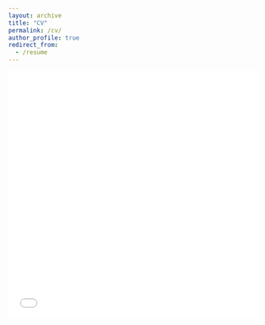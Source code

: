 ```yaml
---
layout: archive
title: "CV"
permalink: /cv/
author_profile: true
redirect_from:
  - /resume
---
```


<iframe src="/files/curriculum_vitae_23fw.pdf" width="100%" height="500" frameborder="no" border="0" marginwidth="0" marginheight="0"></iframe>
